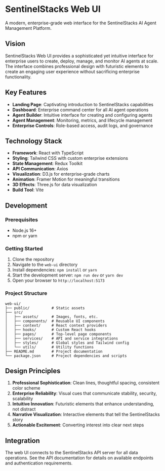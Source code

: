 # SentinelStacks Web UI

A modern, enterprise-grade web interface for the SentinelStacks AI Agent Management Platform.

## Vision

SentinelStacks Web UI provides a sophisticated yet intuitive interface for enterprise users to create, deploy, manage, and monitor AI agents at scale. The interface combines professional design with futuristic elements to create an engaging user experience without sacrificing enterprise functionality.

## Key Features

- **Landing Page**: Captivating introduction to SentinelStacks capabilities
- **Dashboard**: Enterprise command center for all AI agent operations
- **Agent Builder**: Intuitive interface for creating and configuring agents
- **Agent Management**: Monitoring, metrics, and lifecycle management
- **Enterprise Controls**: Role-based access, audit logs, and governance

## Technology Stack

- **Framework**: React with TypeScript
- **Styling**: Tailwind CSS with custom enterprise extensions
- **State Management**: Redux Toolkit
- **API Communication**: Axios
- **Visualization**: D3.js for enterprise-grade charts
- **Animation**: Framer Motion for meaningful transitions
- **3D Effects**: Three.js for data visualization
- **Build Tool**: Vite

## Development

### Prerequisites

- Node.js 16+
- npm or yarn

### Getting Started

1. Clone the repository
2. Navigate to the `web-ui` directory
3. Install dependencies: `npm install` or `yarn`
4. Start the development server: `npm run dev` or `yarn dev`
5. Open your browser to `http://localhost:5173`

### Project Structure

```
web-ui/
├── public/          # Static assets
├── src/
│   ├── assets/      # Images, fonts, etc.
│   ├── components/  # Reusable UI components
│   ├── context/     # React context providers
│   ├── hooks/       # Custom React hooks
│   ├── pages/       # Top-level page components
│   ├── services/    # API and service integrations
│   ├── styles/      # Global styles and Tailwind config
│   └── utils/       # Utility functions
├── README.md        # Project documentation
└── package.json     # Project dependencies and scripts
```

## Design Principles

1. **Professional Sophistication**: Clean lines, thoughtful spacing, consistent color scheme
2. **Enterprise Reliability**: Visual cues that communicate stability, security, scalability
3. **Intuitive Innovation**: Futuristic elements that enhance understanding, not distract
4. **Narrative Visualization**: Interactive elements that tell the SentinelStacks story
5. **Actionable Excitement**: Converting interest into clear next steps

## Integration

The web UI connects to the SentinelStacks API server for all data operations. See the API documentation for details on available endpoints and authentication requirements.
